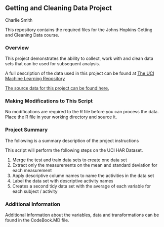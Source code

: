 ## Getting and Cleaning Data Project

Charlie Smith

This repository contains the required files for the Johns Hopkins Getting and Cleaning Data course.

### Overview
This project demonstrates the ability to collect, work with and clean data sets that can be used for subsequent analysis.

A full description of the data used in this project can be found at [The UCI Machine Learning Repository](http://archive.ics.uci.edu/ml/datasets/Human+Activity+Recognition+Using+Smartphones)

[The source data for this project can be found here.](https://d396qusza40orc.cloudfront.net/getdata%2Fprojectfiles%2FUCI%20HAR%20Dataset.zip)

### Making Modifications to This Script
No modifications are required to the R file before you can process the data. Place the R file in your working directory and source it.

### Project Summary
The following is a summary description of the project instructions

This script will perform the following steps on the UCI HAR Dataset.

1. Merge the test and train data sets to create one data set
2. Extract only the measurements on the mean and standard deviation for each measurement
3. Apply descriptive column names to name the activities in the data set
4. Label the data set with descriptive activity names
5. Creates a second tidy data set with the average of each variable for each subject / activity


### Additional Information
Additional information about the variables, data and transformations can be found in the CodeBook.MD file.
